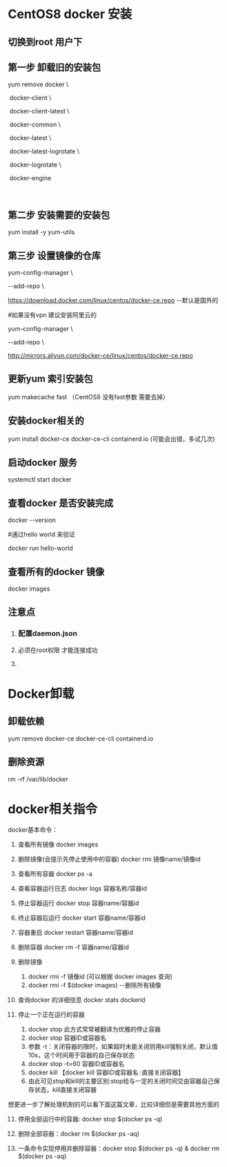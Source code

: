 

# CentOS8 docker 安装

##  切换到root 用户下



##   第一步 卸载旧的安装包

 yum remove docker \

​         docker-client \

​         docker-client-latest \

​         docker-common \

​         docker-latest \

​         docker-latest-logrotate \

​         docker-logrotate \

​         docker-engine

​         

##   第二步  安装需要的安装包

yum install -y yum-utils

##    第三步 设置镜像的仓库

 yum-config-manager \

  --add-repo \

  https://download.docker.com/linux/centos/docker-ce.repo  --默认是国外的

\#如果没有vpn 建议安装阿里云的   

yum-config-manager \

 --add-repo \

 http://mirrors.aliyun.com/docker-ce/linux/centos/docker-ce.repo

##    更新yum 索引安装包

yum makecache fast （CentOS8 没有fast参数 需要去掉）

##    安装docker相关的

 yum install docker-ce docker-ce-cli containerd.io (可能会出错，多试几次)

##    启动docker 服务

 systemctl start docker

##   查看docker 是否安装完成

 docker --version

 \#通过hello world 来验证

 docker run hello-world

##   查看所有的docker 镜像

 docker images

##   注意点

1. ### 配置daemon.json

2. 必须在root权限 才能连接成功

3. 

#  Docker卸载

##  卸载依赖

yum remove docker-ce docker-ce-cli containerd.io

##  删除资源

rm -rf /var/lib/docker

# docker相关指令

docker基本命令：

1. 查看所有镜像 docker images

2. 删除镜像(会提示先停止使用中的容器) docker rmi 镜像name/镜像id

3. 查看所有容器 docker ps -a

4. 查看容器运行日志 docker logs 容器名称/容器id

5. 停止容器运行 docker stop 容器name/容器id

6. 终止容器后运行 docker start 容器name/容器id

7. 容器重启 docker restart 容器name/容器id

8. 删除容器 docker rm  -f 容器name/容器id 

9. 删除镜像
   1. docker rmi -f 镜像id (可以根据 docker images 查询)
   2. docker rmi -f $(docker images) --删除所有镜像

10. 查询docker 的详细信息 docker stats dockerid

11. 停止一个正在运行的容器 
    1. docker stop 此方式常常被翻译为优雅的停止容器
    2. docker stop 容器ID或容器名 
    3. 参数 -t：关闭容器的限时，如果超时未能关闭则用kill强制关闭，默认值10s，这个时间用于容器的自己保存状态 
    4. docker stop -t=60 容器ID或容器名
    5. docker kill  【docker kill 容器ID或容器名 :直接关闭容器】
    6. 由此可见stop和kill的主要区别:stop给与一定的关闭时间交由容器自己保存状态，kill直接关闭容器

想更进一步了解处理机制的可以看下面这篇文章，比较详细但是需要其他方面的 

11. 停用全部运行中的容器:  docker stop $(docker ps -q) 

12. 删除全部容器：docker rm $(docker ps -aq) 

13. 一条命令实现停用并删除容器：docker stop $(docker ps -q) & docker rm $(docker ps -aq)



